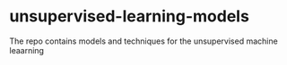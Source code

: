 # unsupervised-learning-models
The repo contains models and techniques for the unsupervised machine leaarning
